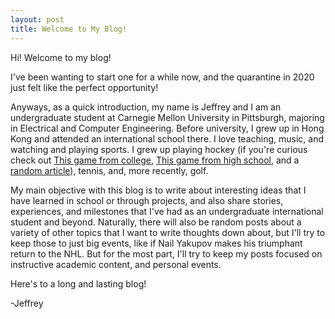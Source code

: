 ```yaml
---
layout: post
title: Welcome to My Blog!
---
```


 
Hi! Welcome to my blog!

I've been wanting to start one for a while now, and the quarantine in 2020 just felt like the perfect opportunity! 

Anyways, as a quick introduction, my name is Jeffrey and I am an undergraduate student at Carnegie Mellon University in Pittsburgh, majoring in Electrical and Computer Engineering. Before university, I grew up in Hong Kong and attended an international school there. I love teaching, music, and watching and playing sports. I grew up playing hockey (if you're curious check out [This game from college](https://www.facebook.com/watch/?v=193764335373126), [This game from high school](https://www.youtube.com/watch?v=ZCwjUzUuDO0&t=275s), and a [random article](https://www.hk01.com/即時體育/9540/周末運動-冰球-平昌冬奧熱血團體項目-盡情享受冰上極速快感?fbclid=IwAR0xWT7O1xhu0lRjyqvklX5sD9HahP90sBAvxOkUc9eAlEVoHjQP6UIWWWQ)), tennis, and, more recently, golf.

My main objective with this blog is to write about interesting ideas that I have learned in school or through projects, and also share stories, experiences, and milestones that I've had as an undergraduate international student and beyond. Naturally, there will also be random posts about a variety of other topics that I want to write thoughts down about, but I'll try to keep those to just big events, like if Nail Yakupov makes his triumphant return to the NHL. But for the most part, I'll try to keep my posts focused on instructive academic content, and personal events.

Here's to a long and lasting blog!

-Jeffrey

 



